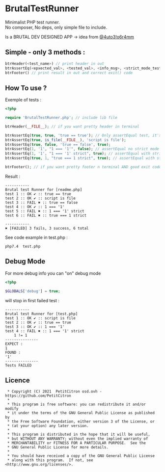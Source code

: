 # BrutalTestRunner

Minimalist PHP test runner.\
No composer, No deps, only simple file to include.

Is a BRUTAL DEV DESIGNED APP -> idea from [@4uto3!o6r4mm](http://autobiogramm.tuxfamily.org/brutalisme.html)


## Simple - only 3 methods :

```php
btrHeader(<test_name>) // print header in out
btrAssertEq(<epxected_val>, <tested_val>, <info_msg>, <strict_mode_test_bool>) // Assert Equals
btrFooter() // print result in out and correct exit() code
```

## How To use ?

Exemple of tests :

```php 
<?php

require 'BrutalTestRunner.php'; // include lib file

btrHeader(__FILE__); // if you want pretty header in terminal

btrAssertEq(true, true, 'true == true'); // Only assertEqual test, it's minimalist
btrAssertEq(true, is_file(__FILE__), 'script is file');
btrAssertEq(true, false, 'true == false', true);
btrAssertEq(1, '1', "1 === '1'", false); // assertEqual no strict mode (default)
btrAssertEq(1, '1', "1 === '1' strict", true); // assertEqual with strict mode
btrAssertEq(true, 1, "true === 1 strict", true); // assertEqual with strict mode

btrFooter(); // if you want pretty footer n terminal AND good exit code success/fail
```

Result :
```shell
-----------
Brutal test Runner for [readme.php]
test 1 :: OK ✔ :: true == true
test 2 :: OK ✔ :: script is file
test 3 :: FAIL ✖ :: true == false
test 4 :: OK ✔ :: 1 === '1'
test 5 :: FAIL ✖ :: 1 === '1' strict
test 6 :: FAIL ✖ :: true === 1 strict

-----------
✖ [FAILED] 3 fails, 3 success, 6 total 
```

See code example in test.php :

```shell
php7.4  test.php
```

## Debug Mode

For more debug info you can "on" debug mode

```php
<?php

$GLOBALS['debug'] = true;
```

will stop in first failed test :

```shell
-----------
Brutal test Runner for [test.php]
test 1 :: OK ✔ :: script is file
test 2 :: OK ✔ :: true == true
test 3 :: OK ✔ :: 1 === '1'
test 4 :: FAIL ✖ :: 1 === '1' strict
    1 != 1 
---------------
EXPECT :
1
FOUND :
'1'
---------------
Tests FAILED
```

## Licence

```
 * Copyright (C) 2021  PetitCitron osd.ovh - https://github.com/PetitCitron
 *
 * This program is free software: you can redistribute it and/or modify
 * it under the terms of the GNU General Public License as published by
 * the Free Software Foundation, either version 3 of the License, or
 * (at your option) any later version.
 *
 * This program is distributed in the hope that it will be useful,
 * but WITHOUT ANY WARRANTY; without even the implied warranty of
 * MERCHANTABILITY or FITNESS FOR A PARTICULAR PURPOSE.  See the
 * GNU General Public License for more details.
 *
 * You should have received a copy of the GNU General Public License
 * along with this program.  If not, see <http://www.gnu.org/licenses/>.
```